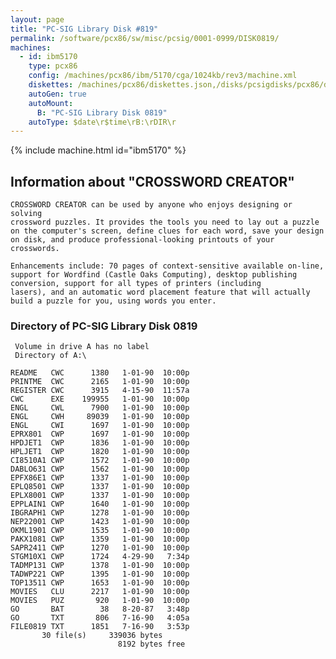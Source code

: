 ```yaml
---
layout: page
title: "PC-SIG Library Disk #819"
permalink: /software/pcx86/sw/misc/pcsig/0001-0999/DISK0819/
machines:
  - id: ibm5170
    type: pcx86
    config: /machines/pcx86/ibm/5170/cga/1024kb/rev3/machine.xml
    diskettes: /machines/pcx86/diskettes.json,/disks/pcsigdisks/pcx86/diskettes.json
    autoGen: true
    autoMount:
      B: "PC-SIG Library Disk 0819"
    autoType: $date\r$time\rB:\rDIR\r
---
```


{% include machine.html id="ibm5170" %}

## Information about "CROSSWORD CREATOR"

    CROSSWORD CREATOR can be used by anyone who enjoys designing or solving
    crossword puzzles. It provides the tools you need to lay out a puzzle
    on the computer's screen, define clues for each word, save your design
    on disk, and produce professional-looking printouts of your crosswords.
    
    Enhancements include: 70 pages of context-sensitive available on-line,
    support for Wordfind (Castle Oaks Computing), desktop publishing
    conversion, support for all types of printers (including
    lasers), and an automatic word placement feature that will actually
    build a puzzle for you, using words you enter.

### Directory of PC-SIG Library Disk 0819

     Volume in drive A has no label
     Directory of A:\

    README   CWC      1380   1-01-90  10:00p
    PRINTME  CWC      2165   1-01-90  10:00p
    REGISTER CWC      3915   4-15-90  11:57a
    CWC      EXE    199955   1-01-90  10:00p
    ENGL     CWL      7900   1-01-90  10:00p
    ENGL     CWH     89039   1-01-90  10:00p
    ENGL     CWI      1697   1-01-90  10:00p
    EPRX801  CWP      1697   1-01-90  10:00p
    HPDJET1  CWP      1836   1-01-90  10:00p
    HPLJET1  CWP      1820   1-01-90  10:00p
    CI8510A1 CWP      1572   1-01-90  10:00p
    DABLO631 CWP      1562   1-01-90  10:00p
    EPFX86E1 CWP      1337   1-01-90  10:00p
    EPLQ8501 CWP      1337   1-01-90  10:00p
    EPLX8001 CWP      1337   1-01-90  10:00p
    EPPLAIN1 CWP      1640   1-01-90  10:00p
    IBGRAPH1 CWP      1278   1-01-90  10:00p
    NEP22001 CWP      1423   1-01-90  10:00p
    OKML1901 CWP      1535   1-01-90  10:00p
    PAKX1081 CWP      1359   1-01-90  10:00p
    SAPR2411 CWP      1270   1-01-90  10:00p
    STGM10X1 CWP      1724   4-29-90   7:34p
    TADMP131 CWP      1378   1-01-90  10:00p
    TADWP221 CWP      1395   1-01-90  10:00p
    TOP13511 CWP      1653   1-01-90  10:00p
    MOVIES   CLU      2217   1-01-90  10:00p
    MOVIES   PUZ       920   1-01-90  10:00p
    GO       BAT        38   8-20-87   3:48p
    GO       TXT       806   7-16-90   4:05a
    FILE0819 TXT      1851   7-16-90   3:53p
           30 file(s)     339036 bytes
                            8192 bytes free
